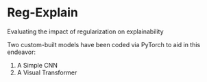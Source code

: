 # Reg-Explain
Evaluating the impact of regularization on explainability

Two custom-built models have been coded via PyTorch to aid in this endeavor: 
1) A Simple CNN
2) A Visual Transformer
